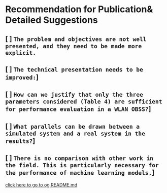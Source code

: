 # Recommendation for Publication& Detailed Suggestions

## [ ] `The problem and objectives are not well presented, and they need to be made more explicit.`

## [ ] `The technical presentation needs to be improved:`]

## [ ] `How can we justify that only the three parameters considered (Table 4) are sufficient for performance evaluation in a WLAN OBSS?`]

## [ ] `What parallels can be drawn between a simulated system and a real system in the results?`]

## [ ] `There is no comparison with other work in the field. This is particularly necessary for the performance of machine learning models.`]

[click here to go to og README.md](https://github.com/bhu1-103/cappy-remake/README2.md)
